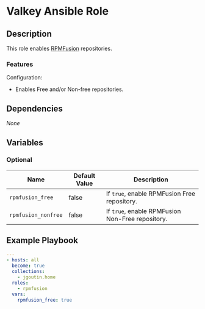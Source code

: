 # Valkey Ansible Role

## Description

This role enables [RPMFusion](https://rpmfusion.org) repositories.

### Features

Configuration:
* Enables Free and/or Non-free repositories.
    
## Dependencies

*None*

## Variables

### Optional

| Name                | Default Value | Description                                      |
|---------------------|---------------|--------------------------------------------------|
| `rpmfusion_free`    | false         | If `true`, enable RPMFusion Free repository.     |
| `rpmfusion_nonfree` | false         | If `true`, enable RPMFusion Non-Free repository. |

## Example Playbook

```yaml
---
- hosts: all
  become: true
  collections:
    - jgoutin.home
  roles:
    - rpmfusion
  vars:
    rpmfusion_free: true
```
